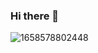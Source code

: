 ### Hi there 👋


<!--
**SVRASVRA/SVRASVRA** is a ✨ _special_ ✨ repository because its `README.md` (this file) appears on your GitHub profile.

Here are some ideas to get you started:

- 🔭 I’m currently working on ...
- 🌱 I’m currently learning ...
- 👯 I’m looking to collaborate on ...
- 🤔 I’m looking for help with ...
- 💬 Ask me about ...
- 📫 How to reach me: ...
- 😄 Pronouns: ...
- ⚡ Fun fact: ...
-->
![1658578802448](https://github.com/SVRASVRA/SVRASVRA/assets/134317481/7689af51-8db4-4640-bf4a-98c7fdaaca12)
